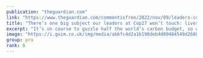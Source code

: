 ```yaml
---
publication: "theguardian.com"
link: "https://www.theguardian.com/commentisfree/2022/nov/09/leaders-cop27-livestock-farming-carbon-budget-governments"
title: "There’s one big subject our leaders at Cop27 won’t touch: livestock farming | George Monbiot"
excerpt: "It’s on course to guzzle half the world’s carbon budget, so why are governments so afraid to discuss it?, says Guardian columnist George Monbiot"
image: "https://i.guim.co.uk/img/media/ab6fc4d2a1b190deb4d09484549d2688a55910d3/0_362_5464_3278/master/5464.jpg?width=1200&height=630&quality=85&auto=format&fit=crop&overlay-align=bottom%2Cleft&overlay-width=100p&overlay-base64=L2ltZy9zdGF0aWMvb3ZlcmxheXMvdGctb3BpbmlvbnMucG5n&enable=upscale&s=e03bcb962ae515489b6677258e0fb825"
group: pro
rank: 6
---
```

